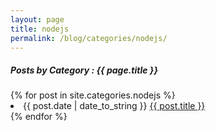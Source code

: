 ```yaml
---
layout: page
title: nodejs
permalink: /blog/categories/nodejs/
---
```


<h5> Posts by Category : {{ page.title }} </h5>
<div class="card">
    {% for post in site.categories.nodejs %}
        <li class="category-posts">
            <span>{{ post.date | date_to_string }}</span>
            <a href="{{ post.url }}">{{ post.title }}</a>
        </li>
    {% endfor %}
</div>
